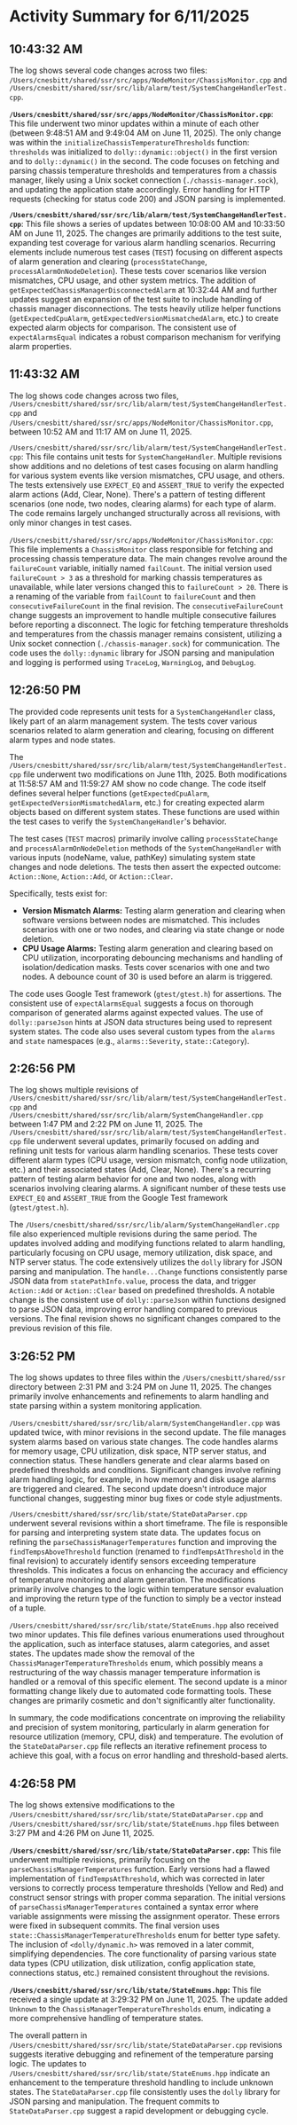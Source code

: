 # Activity Summary for 6/11/2025

## 10:43:32 AM
The log shows several code changes across two files: `/Users/cnesbitt/shared/ssr/src/apps/NodeMonitor/ChassisMonitor.cpp` and `/Users/cnesbitt/shared/ssr/src/lib/alarm/test/SystemChangeHandlerTest.cpp`.

**`/Users/cnesbitt/shared/ssr/src/apps/NodeMonitor/ChassisMonitor.cpp`**: This file underwent two minor updates within a minute of each other (between 9:48:51 AM and 9:49:04 AM on June 11, 2025). The only change was within the `initializeChassisTemperatureThresholds` function: `thresholds` was initialized to `dolly::dynamic::object()` in the first version and to `dolly::dynamic()` in the second.  The code focuses on fetching and parsing chassis temperature thresholds and temperatures from a chassis manager, likely using a Unix socket connection (`./chassis-manager.sock`), and updating the application state accordingly. Error handling for HTTP requests (checking for status code 200) and JSON parsing is implemented.


**`/Users/cnesbitt/shared/ssr/src/lib/alarm/test/SystemChangeHandlerTest.cpp`**: This file shows a series of updates between 10:08:00 AM and 10:33:50 AM on June 11, 2025.  The changes are primarily additions to the test suite, expanding test coverage for various alarm handling scenarios.  Recurring elements include numerous test cases (`TEST`) focusing on different aspects of alarm generation and clearing (`processStateChange`, `processAlarmOnNodeDeletion`).  These tests cover scenarios like version mismatches, CPU usage, and other system metrics. The addition of `getExpectedChassisManagerDisconnectedAlarm` at 10:32:44 AM and further updates suggest an expansion of the test suite to include handling of chassis manager disconnections.  The tests heavily utilize helper functions (`getExpectedCpuAlarm`, `getExpectedVersionMismatchedAlarm`, etc.) to create expected alarm objects for comparison. The consistent use of `expectAlarmsEqual` indicates a robust comparison mechanism for verifying alarm properties.


## 11:43:32 AM
The log shows code changes across two files, `/Users/cnesbitt/shared/ssr/src/lib/alarm/test/SystemChangeHandlerTest.cpp` and `/Users/cnesbitt/shared/ssr/src/apps/NodeMonitor/ChassisMonitor.cpp`, between 10:52 AM and 11:17 AM on June 11, 2025.

`/Users/cnesbitt/shared/ssr/src/lib/alarm/test/SystemChangeHandlerTest.cpp`:  This file contains unit tests for `SystemChangeHandler`. Multiple revisions show additions and no deletions of test cases focusing on alarm handling for various system events like version mismatches, CPU usage, and others.  The tests extensively use `EXPECT_EQ` and `ASSERT_TRUE` to verify the expected alarm actions (Add, Clear, None). There's a pattern of testing different scenarios (one node, two nodes, clearing alarms) for each type of alarm.  The code remains largely unchanged structurally across all revisions, with only minor changes in test cases.

`/Users/cnesbitt/shared/ssr/src/apps/NodeMonitor/ChassisMonitor.cpp`: This file implements a `ChassisMonitor` class responsible for fetching and processing chassis temperature data.  The main changes revolve around the `failureCount` variable, initially named `failCount`.  The initial version used `failureCount > 3` as a threshold for marking chassis temperatures as unavailable, while later versions changed this to `failureCount > 20`. There is a renaming of the variable from `failCount` to `failureCount` and then `consecutiveFailureCount` in the final revision.  The  `consecutiveFailureCount` change suggests an improvement to handle multiple consecutive failures before reporting a disconnect.  The logic for fetching temperature thresholds and temperatures from the chassis manager remains consistent, utilizing a Unix socket connection (`./chassis-manager.sock`) for communication.  The code uses the `dolly::dynamic` library for JSON parsing and manipulation and logging is performed using `TraceLog`, `WarningLog`, and `DebugLog`.


## 12:26:50 PM
The provided code represents unit tests for a `SystemChangeHandler` class, likely part of an alarm management system.  The tests cover various scenarios related to alarm generation and clearing, focusing on different alarm types and node states.

The `/Users/cnesbitt/shared/ssr/src/lib/alarm/test/SystemChangeHandlerTest.cpp` file underwent two modifications on June 11th, 2025.  Both modifications at 11:58:57 AM and 11:59:27 AM show no code change.  The code itself defines several helper functions (`getExpectedCpuAlarm`, `getExpectedVersionMismatchedAlarm`, etc.) for creating expected alarm objects based on different system states.  These functions are used within the test cases to verify the `SystemChangeHandler`'s behavior.

The test cases (`TEST` macros) primarily involve calling `processStateChange` and `processAlarmOnNodeDeletion` methods of the `SystemChangeHandler` with various inputs (nodeName, value, pathKey) simulating system state changes and node deletions.  The tests then assert the expected outcome: `Action::None`, `Action::Add`, or `Action::Clear`.

Specifically, tests exist for:

* **Version Mismatch Alarms:**  Testing alarm generation and clearing when software versions between nodes are mismatched.  This includes scenarios with one or two nodes, and clearing via state change or node deletion.
* **CPU Usage Alarms:**  Testing alarm generation and clearing based on CPU utilization, incorporating debouncing mechanisms and handling of isolation/dedication masks.  Tests cover scenarios with one and two nodes.  A debounce count of 30 is used before an alarm is triggered.

The code uses Google Test framework (`gtest/gtest.h`) for assertions.  The consistent use of `expectAlarmsEqual` suggests a focus on thorough comparison of generated alarms against expected values.  The use of `dolly::parseJson` hints at JSON data structures being used to represent system states.  The code also uses several custom types from the `alarms` and `state` namespaces (e.g., `alarms::Severity`, `state::Category`).


## 2:26:56 PM
The log shows multiple revisions of `/Users/cnesbitt/shared/ssr/src/lib/alarm/test/SystemChangeHandlerTest.cpp` and `/Users/cnesbitt/shared/ssr/src/lib/alarm/SystemChangeHandler.cpp` between 1:47 PM and 2:22 PM on June 11, 2025.  The `/Users/cnesbitt/shared/ssr/src/lib/alarm/test/SystemChangeHandlerTest.cpp` file underwent several updates, primarily focused on adding and refining unit tests for various alarm handling scenarios. These tests cover different alarm types (CPU usage, version mismatch, config node utilization, etc.) and their associated states (Add, Clear, None).  There's a recurring pattern of testing alarm behavior for one and two nodes, along with scenarios involving clearing alarms.  A significant number of these tests use `EXPECT_EQ` and `ASSERT_TRUE` from the Google Test framework (`gtest/gtest.h`).

The `/Users/cnesbitt/shared/ssr/src/lib/alarm/SystemChangeHandler.cpp` file also experienced multiple revisions during the same period. The updates involved adding and modifying functions related to alarm handling, particularly focusing on CPU usage, memory utilization, disk space, and NTP server status. The code extensively utilizes the `dolly` library for JSON parsing and manipulation.  The `handle...Change` functions consistently parse JSON data from `statePathInfo.value`, process the data, and trigger `Action::Add` or `Action::Clear` based on predefined thresholds.  A notable change is the consistent use of  `dolly::parseJson`  within functions designed to parse JSON data,  improving error handling compared to previous versions.  The final revision shows no significant changes compared to the previous revision of this file.


## 3:26:52 PM
The log shows updates to three files within the `/Users/cnesbitt/shared/ssr` directory between 2:31 PM and 3:24 PM on June 11, 2025.  The changes primarily involve enhancements and refinements to alarm handling and state parsing within a system monitoring application.

`/Users/cnesbitt/shared/ssr/src/lib/alarm/SystemChangeHandler.cpp` was updated twice, with minor revisions in the second update.  The file manages system alarms based on various state changes.  The code handles alarms for memory usage, CPU utilization, disk space, NTP server status, and connection status.  These handlers generate and clear alarms based on predefined thresholds and conditions.  Significant changes involve refining alarm handling logic, for example, in how memory and disk usage alarms are triggered and cleared.  The second update doesn't introduce major functional changes, suggesting minor bug fixes or code style adjustments.


`/Users/cnesbitt/shared/ssr/src/lib/state/StateDataParser.cpp` underwent several revisions within a short timeframe. The file is responsible for parsing and interpreting system state data.  The updates focus on refining the `parseChassisManagerTemperatures` function and improving the `findTempsAboveThreshold` function (renamed to `findTempsAtThreshold` in the final revision) to accurately identify sensors exceeding temperature thresholds.  This indicates a focus on enhancing the accuracy and efficiency of temperature monitoring and alarm generation. The modifications primarily involve changes to the logic within temperature sensor evaluation and improving the return type of the function to simply be a vector instead of a tuple.

`/Users/cnesbitt/shared/ssr/src/lib/state/StateEnums.hpp` also received two minor updates. This file defines various enumerations used throughout the application, such as interface statuses, alarm categories, and asset states. The updates made show the removal of the `ChassisManagerTemperatureThresholds` enum, which possibly means a restructuring of the way chassis manager temperature information is handled or a removal of this specific element.  The second update is a minor formatting change likely due to automated code formatting tools.  These changes are primarily cosmetic and don't significantly alter functionality.

In summary, the code modifications concentrate on improving the reliability and precision of system monitoring, particularly in alarm generation for resource utilization (memory, CPU, disk) and temperature.  The evolution of the `StateDataParser.cpp` file reflects an iterative refinement process to achieve this goal, with a focus on error handling and threshold-based alerts.


## 4:26:58 PM
The log shows extensive modifications to the `/Users/cnesbitt/shared/ssr/src/lib/state/StateDataParser.cpp` and `/Users/cnesbitt/shared/ssr/src/lib/state/StateEnums.hpp` files between 3:27 PM and 4:26 PM on June 11, 2025.

**`/Users/cnesbitt/shared/ssr/src/lib/state/StateDataParser.cpp`:**  This file underwent multiple revisions, primarily focusing on the `parseChassisManagerTemperatures` function.  Early versions had a flawed implementation of `findTempsAtThreshold`,  which was corrected in later versions to correctly process temperature thresholds (Yellow and Red) and construct sensor strings with proper comma separation.  The initial versions of `parseChassisManagerTemperatures` contained a syntax error where variable assignments were missing the assignment operator.  These errors were fixed in subsequent commits.  The final version uses `state::ChassisManagerTemperatureThresholds` enum for better type safety.  The inclusion of `<dolly/dynamic.h>` was removed in a later commit, simplifying dependencies.  The core functionality of parsing various state data types (CPU utilization, disk utilization, config application state, connections status, etc.) remained consistent throughout the revisions.

**`/Users/cnesbitt/shared/ssr/src/lib/state/StateEnums.hpp`:** This file received a single update at 3:29:32 PM on June 11, 2025. The update added  `Unknown` to the `ChassisManagerTemperatureThresholds` enum, indicating a more comprehensive handling of temperature states.


The overall pattern in `/Users/cnesbitt/shared/ssr/src/lib/state/StateDataParser.cpp` revisions suggests iterative debugging and refinement of the temperature parsing logic. The updates to `/Users/cnesbitt/shared/ssr/src/lib/state/StateEnums.hpp` indicate an enhancement to the temperature threshold handling to include unknown states.  The `StateDataParser.cpp` file consistently uses the `dolly` library for JSON parsing and manipulation.  The frequent commits to `StateDataParser.cpp` suggest a rapid development or debugging cycle.
